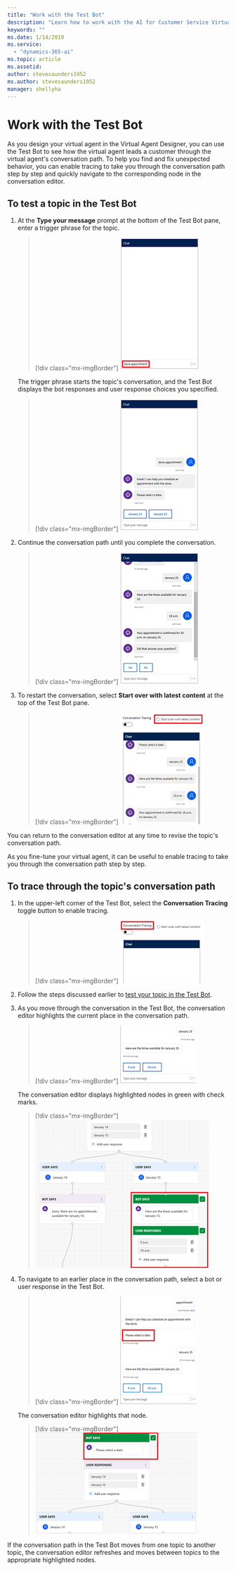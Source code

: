 ```yaml
---
title: "Work with the Test Bot"
description: "Learn how to work with the AI for Customer Service Virtual Agent Test Bot."
keywords: ""
ms.date: 1/14/2019
ms.service:
  - "dynamics-365-ai"
ms.topic: article
ms.assetid: 
author: stevesaunders1952
ms.author: stevesaunders1952
manager: shellyha
---
```


# Work with the Test Bot

As you design your virtual agent in the Virtual Agent Designer, you can use the Test Bot to see how the virtual agent leads a customer through the virtual agent's conversation path. To help you find and fix unexpected behavior, you can enable tracing to take you through the conversation path step by step and quickly navigate to the corresponding node in the conversation editor.

## To test a topic in the Test Bot

1. At the **Type your message** prompt at the bottom of the Test Bot pane, enter a trigger phrase for the topic.

   > [!div class="mx-imgBorder"]
   > ![Trigger phrase](media/create-topic-20.png)

    The trigger phrase starts the topic's conversation, and the Test Bot displays the bot responses and user response choices you specified.

   > [!div class="mx-imgBorder"]
   > ![Start conversation](media/create-topic-21.png)

2. Continue the conversation path until you complete the conversation.

   > [!div class="mx-imgBorder"]
   > ![Complete conversation](media/create-topic-22.png)

3. To restart the conversation, select **Start over with latest content** at the top of the Test Bot pane.

   > [!div class="mx-imgBorder"]
   > ![Restart conversation](media/create-topic-23.png)

You can return to the conversation editor at any time to revise the topic's conversation path.

As you fine-tune your virtual agent, it can be useful to enable tracing to take you through the conversation path step by step.

## To trace through the topic's conversation path

1. In the upper-left corner of the Test Bot, select the **Conversation Tracing** toggle button to enable tracing.

   > [!div class="mx-imgBorder"]
   > ![Enable tracing](media/how-to-test-bot-1.png)

2. Follow the steps discussed earlier to [test your topic in the Test Bot](#to-test-a-topic-in-the-test-bot).

3. As you move through the conversation in the Test Bot, the conversation editor highlights the current place in the conversation path.

   > [!div class="mx-imgBorder"]
   > ![Test bot place](media/how-to-test-bot-2.png)

    The conversation editor displays highlighted nodes in green with check marks.

   > [!div class="mx-imgBorder"]
   > ![Conversation editor place](media/how-to-test-bot-3.png)

4. To navigate to an earlier place in the conversation path, select a bot or user response in the Test Bot.

   > [!div class="mx-imgBorder"]
   > ![Earlier place test bot](media/how-to-test-bot-4.png)

    The conversation editor highlights that node.

   > [!div class="mx-imgBorder"]
   > ![Earlier place conversation editor](media/how-to-test-bot-5.png)

If the conversation path in the Test Bot moves from one topic to another topic, the conversation editor refreshes and moves between topics to the appropriate highlighted nodes.
